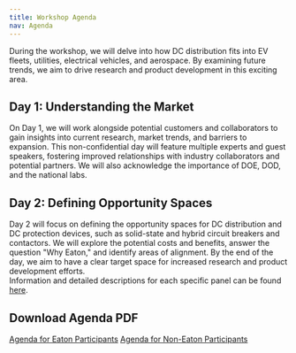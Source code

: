 ```yaml
---
title: Workshop Agenda
nav: Agenda
---
```


<!-- <object data="https://xiwang-eaton.github.io/DCworkshop.github.io/assets/agenda-eaton.pdf" type="application/pdf" width="100%" height="600px">
    <p>Your browser does not support PDFs. <a href="https://xiwang-eaton.github.io/DCworkshop.github.io/assets/agenda-eaton.pdf">Download the PDF</a>.</p>
</object> -->

During the workshop, we will delve into how DC distribution fits into EV fleets, utilities, electrical vehicles, and aerospace. By examining future trends, we aim to drive research and product development in this exciting area.

## Day 1: Understanding the Market

On Day 1, we will work alongside potential customers and collaborators to gain insights into current research, market trends, and barriers to expansion. This non-confidential day will feature multiple experts and guest speakers, fostering improved relationships with industry collaborators and potential partners. We will also acknowledge the importance of DOE, DOD, and the national labs.

## Day 2: Defining Opportunity Spaces

Day 2 will focus on defining the opportunity spaces for DC distribution and DC protection devices, such as solid-state and hybrid circuit breakers and contactors. We will explore the potential costs and benefits, answer the question "Why Eaton," and identify areas of alignment. By the end of the day, we aim to have a clear target space for increased research and product development efforts.
<br>
Information and detailed descriptions for each specific panel can be found [here](https://xiwang-eaton.github.io/DCworkshop.github.io/assets/agenda-eaton.pdf).
<br>

## Download Agenda PDF
[Agenda for Eaton Participants](https://xiwang-eaton.github.io/DCworkshop.github.io/assets/agenda-eaton.pdf)
[Agenda for Non-Eaton Participants](https://xiwang-eaton.github.io/DCworkshop.github.io/assets/agenda-eaton.pdf)